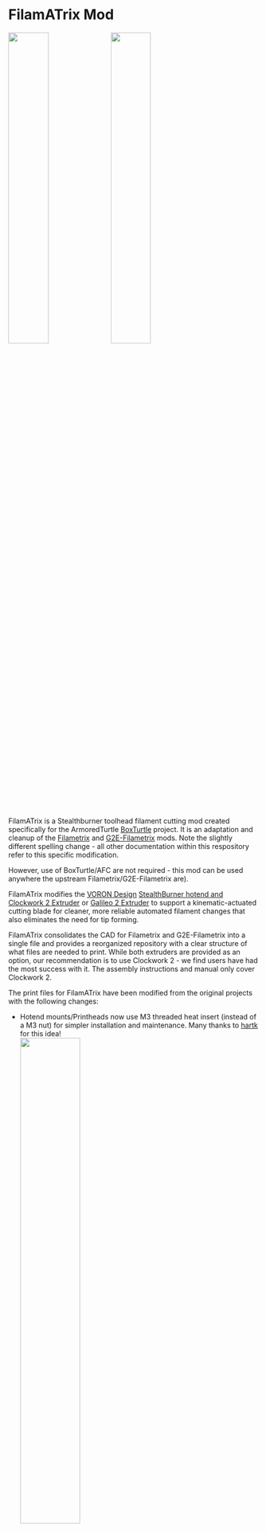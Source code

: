 # FilamATrix Mod

<img src="https://raw.githubusercontent.com/thunderkeys/FilamATrix/refs/heads/main/images/filamatrix_cw2.png" width=40%> <img src="https://raw.githubusercontent.com/thunderkeys/FilamATrix/refs/heads/main/images/filamatrix_g2e.png" width=40%>

FilamATrix is a Stealthburner toolhead filament cutting mod created specifically for the ArmoredTurtle [BoxTurtle](https://github.com/ArmoredTurtle/BoxTurtle) project.  It is an adaptation and cleanup of the [Filametrix](https://github.com/sorted01/Filametrix) and [G2E-Filametrix](https://github.com/IRTrail/G2E-Filametrix) mods. Note the slightly different spelling change - all other documentation within this respository refer to this specific modification.

However, use of BoxTurtle/AFC are not required - this mod can be used anywhere the upstream Filametrix/G2E-Filametrix are).

FilamATrix modifies the [VORON Design](https://www.vorondesign.com) [StealthBurner hotend and Clockwork 2 Extruder](https://github.com/VoronDesign/Voron-Stealthburner/) or [Galileo 2 Extruder](https://github.com/JaredC01/Galileo2/tree/main/galileo2_extruder) to support a kinematic-actuated cutting blade for cleaner, more reliable automated filament changes that also eliminates the need for tip forming.

FilamATrix consolidates the CAD for Filametrix and G2E-Filametrix into a single file and provides a reorganized repository with a clear structure of what files are needed to print.  While both extruders are provided as an option, our recommendation is to use Clockwork 2 - we find users have had the most success with it. The assembly instructions and manual only cover Clockwork 2.

The print files for FilamATrix have been modified from the original projects with the following changes:

- Hotend mounts/Printheads now use M3 threaded heat insert (instead of a M3 nut) for simpler installation and maintenance.  Many thanks to [hartk](https://github.com/hartk1213) for this idea!<br><img src="https://raw.githubusercontent.com/thunderkeys/FilamATrix/refs/heads/main/images/m3_heat_insert_hotend.png" width=50%>

- On Clockwork 2, there is an increased depth for the PTFE tubing to better help guide the filament towards the extruder gears and make insertion less position dependent.<br><img src="https://raw.githubusercontent.com/thunderkeys/FilamATrix/refs/heads/main/images/cw2_section_analysis.png" width=50%>

- Cutting arm has been modified to support a full length M2.5x16 FHCS.

- Inclusion of the Beefy Depressor mount as the default.


## Bill of Materials
BoxTurtle kits provided by LDO or Isik's Tech come with all of the physical hardware necessary for FilamATrix, but below is the BOM needed to build it.

 Item    | Quantity | Notes | Source
 ----   | -------- | ------ | -----
Loctite or Vibratite | 1        | Loctite Blue 242 or Vibra-Tite VC-3  | [Amazon Loctite](https://www.amazon.com/Loctite-Heavy-Duty-Threadlocker-Single/dp/B000I1RSNS) \| [Amazon Vibratite](https://www.amazon.com/Vibra-TITE-213-Threadmate-Threadlocker-Degree/dp/B0088YEGXM)
M3 hex nut | 1 | DIN934 | [McMaster-Carr](https://www.mcmaster.com/90591A250/) \| [AliExpress](https://www.aliexpress.us/item/2255800690659531.html)
M3 washer | 2 | 0.5mm thickness | [KB-3D](https://kb-3d.com/store/inserts-fasteners-adhesives/287-3x6x05mm-shim-ring-washer-pack-of-50-din988-1634423217623.html)
M3x16 BHCS | 1 | | [AliExpress](https://www.aliexpress.us/item/2251832624537980.html)
M3x18 SHCS | 1 | | [AliExpress](https://www.aliexpress.us/item/2251832624557792.html)
M3xD5xL4 Threaded Heatset insert | 5 | | [AliExpress](https://www.aliexpress.us/item/2255800046543591.html)
M3x18 FHCS | 1 | | [AliExpress](https://www.aliexpress.us/item/3256804926092900.html)
M3x8 SHCS | 1 | | [AliExpress](https://www.aliexpress.us/item/2251832624557792.html)
M3x10, M3x12 or M3x16 SHCS | 2 | 10mm - no backers, 12mm - titanium backers, 16mm - MGN9 rails | [AliExpress](https://www.aliexpress.us/item/3256804926092900.html)
M3 roll-in T-Nut | 2 | | [AliExpress](https://www.aliexpress.us/item/2251832618848960.html)
M2.5x16 | 1 |  | [AliExpress](https://www.aliexpress.us/item/2251832747871730.html)
0.5mm x 4mm x 25mm coil spring | 1 | A spring from a common ballpoint pen can also work | [Amazon](https://www.amazon.com/uxcell-Compression-Spring-Stainless-Length/dp/B0CGZRR4JT) \| [AliExpress](https://www.aliexpress.us/item/3256803316195677.html)
Type 4 metal hobby blade or OLFA KB4-F/5 8mm chisel blade | 1 | This will need to be trimmed to length (approximately 26mm) after purchase | [Amazon Hobby 4](https://www.amazon.com/HARFINGTON-Replacement-Precision-Refills-Scrapbooking/dp/B0CBLRNXSV) \| [OLFA Website](https://olfa.com/products/olfa-kb4-f-5-chisel-art-blades-5pk#shop) \| [Amazon OLFA](https://www.amazon.com/OLFA-9166-KB4-F-Chisel-5-Pack/dp/B000BNXOOU) \| [AliExpress OLFA](https://www.aliexpress.us/item/3256805333623451.html)
D2F limit switch | 1-2 | One per extruder sensor - default recommendation is one | [DigiKey](https://www.digikey.com/en/products/detail/omron-electronics-inc-emc-div/D2F/83270)
5.5mm steel ball-bearing | 1-2 | One per extruder sensor - default recommendation is one |[Amazon](https://www.amazon.com/uxcell-50pcs-Stainless-Bearing-Precision/dp/B09DSH1GL6)
PTFE Wire | Build-depedent | 24-26 gauge | Wire is required connect the toolhead sensors to your printer. This is extremely build dependent and specifics are not covered here.


## Print settings
All files are to be printed using 'VORON Standard' parts settings/filaments:

| | |
| - | - |
| **3D Printing Process:** Fused Deposition Modeling (FDM) | **Infill Type:** Grid, Gyroid, Honeycomb, Triangle or Cubic |
| **Material:** ABS/ASA | **Infill Percentage:** 40% |
| **Layer Height:** 0.2mm | **Wall Count:** 4 |
| **Extrusion width:** Forced 0.4mm | **Solid Top/Bottom Layers:** 5 |

## Files to print
**LDO Kit users** - If you are running a recent RevD LDO kit with the stock Revo Voron hotend, print [these files](https://github.com/thunderkeys/FilamATrix/tree/main/STLs/LDO).  

**Other users, print these files**
- [beefy_depressor_mount.stl](https://github.com/thunderkeys/FilamATrix/blob/main/STLs/beefy_depressor_mount.stl)
- [beefy_depressor.stl](https://github.com/thunderkeys/FilamATrix/blob/main/STLs/beefy_depressor.stl)
- [\[a\]\_knife_holder.stl](https://github.com/thunderkeys/FilamATrix/blob/main/STLs/%5Ba%5D_knife_holder.stl)
- Respective parts for your extruder - [Clockwork2](https://github.com/thunderkeys/FilamATrix/tree/main/STLs/Clockwork2) or [Galileo2_Extruder](https://github.com/thunderkeys/FilamATrix/tree/main/STLs/galileo2_extruder)
- [Stealthburner modified parts](https://github.com/thunderkeys/FilamATrix/tree/main/STLs/Stealthburner) - pick the set (front+rear) specific to your Printhead/Hotend
- [cutting jig for your hotend](https://github.com/thunderkeys/FilamATrix/blob/main/STLs/README.md) - use a razor blade to cut a section of 2mm ID PTFE to length for your hotend.

If you are using the OLFA KBF-4/5 chisel blades, you may need to slightly scale the knife holder up in the Z dimension in your slicer software to accomodate the wider tang. A good starting point for me was scaling Z to 105% (8.4mm total height).

## Assembly and Installation
Coming soon

## Preparing and mounting of the Beefy Depressor

Install an M3 heatset on both sides of the beefy depressor pin. Attach the pin to the mount using the M3x18 FHCS. Thread the M3 hexnut onto the M3x16 BHCS and install that on the end facing into the printer.  Use the hexnut to 'lock' the screw into position, you may wish to use the Loctite or VC-3 here on this screw. Careful not to get Loctite on any ABS/ASA printed parts!

Attach the assembled mount to the gantry using M3 screws (place M3 washers between the screws and the printed part).  The length of the screw will likely be printer-dependent, see above BOM for suggested sizes.

Once installed, adjust the height of the pin on the mount and the depth of the screw so it will depress the cutting arm when the toolhead hits against it (going from right to left).

Depending on your printer you may find it more advantageous to mount the beef depressor at the rear, or at the front.  See below for example mounting locations on an example Voron 2.4 printer gantry.

### Rear
<img src="https://raw.githubusercontent.com/thunderkeys/FilamATrix/refs/heads/main/images/gantry_mount_rear1.png" width=40%> <img src="https://raw.githubusercontent.com/thunderkeys/FilamATrix/refs/heads/main/images/gantry_mount_rear2.png" width=40%>

### Front
<img src="https://raw.githubusercontent.com/thunderkeys/FilamATrix/refs/heads/main/images/gantry_mount_front1.png" width=40%> <img src="https://raw.githubusercontent.com/thunderkeys/FilamATrix/refs/heads/main/images/gantry_mount_front2.png" width=40%>

## AFC Configuration

Now that FilamATrix is installed, we need to configure the [AFC Klipper Add-On](https://github.com/ArmoredTurtle/AFC-Klipper-Add-On) for the locations to actuate the cutter arm.

- Home all printer axes (e.g., using G28)
- Use mainsail/fluidd/klipperscreen/etc controls to jog the toolhead near the cutting pin.  This will likely be near X minimum (e.g. X=15-20) and Y maximum if installed in the default location.
- Move the toolhead in 1mm increments until you are just about to depress the pin.  Make note of these coordinates.
- Continue to move the toolhead in 1mm increments until the cutting arm is fully depressed. Make a note of the fully depressed coordinates.
- Ensure ``tool_cut: true`` is set in ``AFC/AFC.cfg`` (it is also recommended to enable the park, kick, poop and wipe macros)
- Update ``AFC/AFC_Macro_Vars.cfg`` with these values as per the comments in the ``_AFC_CUT_TIP_VARS`` section.


## Acknowledgements
- [Wondro](https://github.com/Wondro) and [ArmoredTurtle](https://github.com/ArmoredTurtle/) for the modified CAD for FilamATrix
- [hartk](https://github.com/hartk1213) for the idea to use an M3 threaded heat insert for the hotend mount
- [sorted01](https://github.com/sorted01) for the original [Filametrix](https://github.com/sorted01/Filametrix) project - you can [donate here](https://www.paypal.com/paypalme/sorted01) to him if interested
- [IRTrail](https://github.com/IRTrail) for the [G2E-Filametrix](https://github.com/IRTrail/G2E-Filametrix) project (now archived as read-only, as of 2024-12-12).
- [VORON Design](https://www.vorondesign.com) for Stealthburner and Clockwork2
- [JaredC01](https://github.com/JaredC01) for Galileo2
